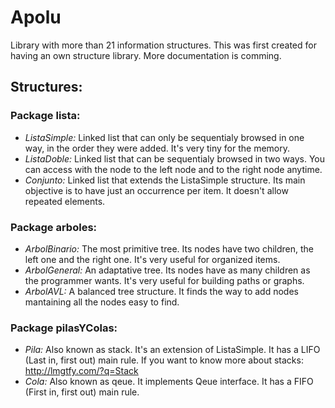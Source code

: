 # Apolu
Library with more than 21 information structures. This was first created for having an own structure library. More documentation is comming.

## Structures:
### Package lista:
 - _ListaSimple:_ Linked list that can only be sequentialy browsed in one way, in the order they were added. It's very tiny for the memory.
 - _ListaDoble:_ Linked list that can be sequentialy browsed in two ways. You can access with the node to the left node and to the right node anytime.
 - _Conjunto:_ Linked list that extends the ListaSimple structure. Its main objective is to have just an occurrence per item. It doesn't allow repeated elements.
 
### Package arboles:
 - _ArbolBinario:_ The most primitive tree. Its nodes have two children, the left one and the right one. It's very useful for organized items.
 - _ArbolGeneral:_ An adaptative tree. Its nodes have as many children as the programmer wants. It's very useful for building paths or graphs.
 - _ArbolAVL:_ A balanced tree structure. It finds the way to add nodes mantaining all the nodes easy to find.
 
### Package pilasYColas:
 - _Pila:_ Also known as stack. It's an extension of ListaSimple. It has a LIFO (Last in, first out) main rule. If you want to know more about stacks: http://lmgtfy.com/?q=Stack
 - _Cola:_ Also known as qeue. It implements Qeue interface. It has a FIFO (First in, first out) main rule.
 
